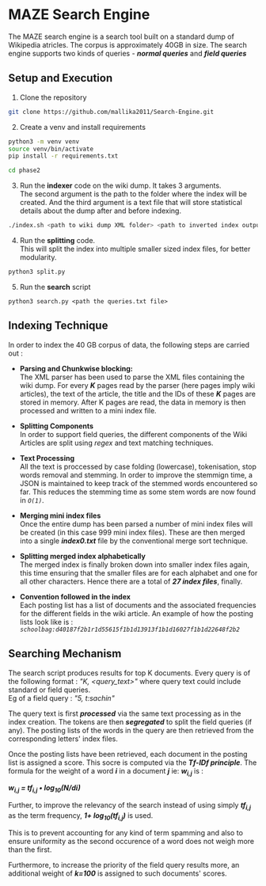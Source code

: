 # MAZE Search Engine

The MAZE search engine is a search tool built on a standard dump of Wikipedia atricles. The corpus is approximately 40GB in size. 
The search engine supports two kinds of queries - ***normal queries*** and ***field queries*** 

## Setup and Execution

1. Clone the repository

```bash
git clone https://github.com/mallika2011/Search-Engine.git
```

2. Create a venv and install requirements

```bash
python3 -m venv venv
source venv/bin/activate
pip install -r requirements.txt
```

```bash
cd phase2
```

3. Run the **indexer** code on the wiki dump. It takes 3 arguments. <br/>The second argument is the path to the folder where the index will be created. And the third argument is a text file that will store statistical details about the dump after and before indexing.

```bash
./index.sh <path to wiki dump XML folder> <path to inverted index output folder> <path to statistics .txt file>
```

4. Run the **splitting** code. <br/> This will split the index into multiple smaller sized index files, for better modularity.

```bash
python3 split.py
```

5. Run the **search** script 

```
python3 search.py <path the queries.txt file>
```

## Indexing Technique 

In order to index the 40 GB corpus of data, the following steps are carried out : 

*  **Parsing and Chunkwise blocking:**<br/>
The XML parser has been used to parse the XML files containing the wiki dump. For every ***K*** pages read by the parser (here pages imply wiki articles), the text of the article, the title and the IDs of these ***K*** pages are stored in memory. After K pages are read, the data in memory is then processed and written to a mini index file.

* **Splitting Components**<br/>
In order to support field queries, the different components of the Wiki Articles are split using *regex* and text matching techniques.

*  **Text Processing**<br/>
All the text is proccessed by case folding (lowercase), tokenisation, stop words removal and stemming. In order to improve the stemmign time, a JSON is maintained to keep track of the stemmed words encountered so far. This reduces the stemming time as some stem words are now found in *```O(1)```*.

*  **Merging mini index files** <br/>
Once the entire dump has been parsed a number of mini index files will be created (in this case 999 mini index files). These are then merged into a single ***index0.txt*** file by the conventional merge sort technique. 

*  **Splitting merged index alphabetically** <br/>
The merged index is finally broken down into smaller index files again, this time ensuring that the smaller files are for each alphabet and one for all other characters. Hence there are a total of ***27 index files***, finally.


*  **Convention followed in the index** <br/>
Each posting list has a list of documents and the associated frequencies for the different fields in the wiki article. An example of how the posting lists look like is  : *```schoolbag:d40187f2b1r1d55615f1b1d13913f1b1d16027f1b1d22648f2b2```*

## Searching Mechanism

The search script produces results for top K documents. Every query is of the following format : *"K, <query_text>"* where query text could include standard or field queries. <br/>Eg of a field query : *"5, t:sachin"*

The query text is first ***processed*** via the same text processing as in the index creation. The tokens are then ***segregated*** to split the field queries (if any). The posting lists of the words in the query are then retrieved from the corresponding letters' index files. 

Once the posting lists have been retrieved, each document in the posting list is assigned a score. This socre is computed via the ***Tf-IDf principle***. The formula for the weight of a word ***i*** in a document ***j*** ie: ***w<sub>i,j</sub>*** is : 

***w<sub>i,j</sub> = tf<sub>i,j</sub> • log<sub>10</sub>(N/di)***

Further, to improve the relevancy of the search instead of using simply ***tf<sub>i,j</sub>*** as the term frequency, ***1+ log<sub>10</sub>(tf<sub>i,j</sub>)*** is used. 

This is to prevent accounting for any kind of term spamming and also to ensure uniformity as the second occurence of a word does not weigh more than the first.

Furthermore, to increase the priority of the field query results more, an additional weight of ***k=100*** is assigned to such documents' scores.